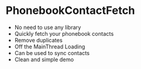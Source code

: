 # PhonebookContactFetch

- No need to use any library
- Quickly fetch your phonebook contacts
- Remove duplicates
- Off the MainThread Loading
- Can be used to sync contacts
- Clean and simple demo
